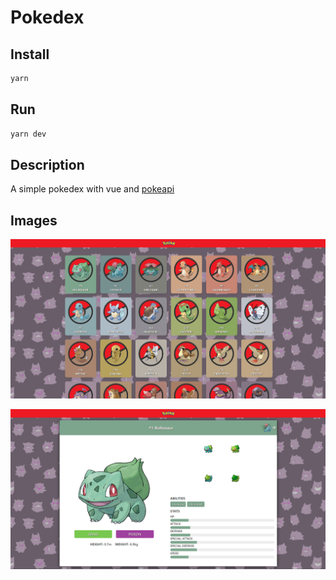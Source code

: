 # Pokedex

## Install
```sh
yarn
```

## Run
```sh
yarn dev
```

## Description 
A simple pokedex with vue and [pokeapi](https://pokeapi.co/)

## Images
![Pokedex](https://raw.githubusercontent.com/arsalas/pokedex/main/pokedex.png)

![Pokedex](https://raw.githubusercontent.com/arsalas/pokedex/main/pokedex_details.png)
